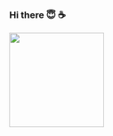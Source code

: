 ### Hi there 😇 ☕　

<a href="https://github.com/drumnistnakano">
  <img align="left" height="170px" src="https://github-readme-stats.vercel.app/api/top-langs/?username=drumnistnakano&layout=compact&theme=dracula&hide=Vim%20script,html,css,shell&count_private=true" />
</a>
